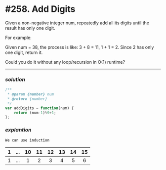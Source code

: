 # #258. Add Digits


Given a non-negative integer num, repeatedly add all its digits until the result has only one digit.

For example:

Given num = 38, the process is like: 3 + 8 = 11, 1 + 1 = 2. Since 2 has only one digit, return it.

Could you do it without any loop/recursion in O(1) runtime?
<hr>  

### _*solution*_
```javascript
/**
 * @param {number} num
 * @return {number}
 */
var addDigits = function(num) {
    return (num-1)%9+1;
};
```

### _*explantion*_
    We can use induction  

| 1      | ...| 10 |11 |12 |13 |14 |15 |
| -------|:--:| :-:|:-:|:-:|:-:|:-:|:-:|
| 1      | ...| 1  |2  |3  |4  |5  |6  |

